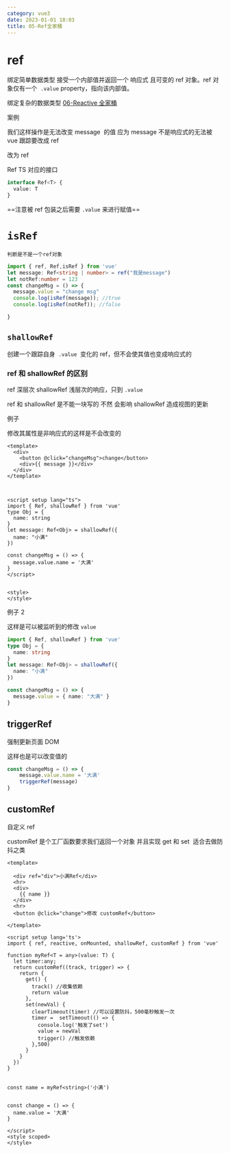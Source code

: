 ```yaml
---
category: vue3
date: 2023-01-01 18:03
title: 05-Ref全家桶
---
```


# ref

绑定简单数据类型
接受一个内部值并返回一个 响应式 且可变的 ref 对象。ref 对象仅有一个  `.value` property，指向该内部值。

绑定复杂的数据类型 [06-Reactive 全家桶](06-Reactive全家桶.md)

案例

我们这样操作是无法改变 message  的值 应为 message 不是响应式的无法被 vue 跟踪要改成 ref

改为 ref

Ref TS 对应的接口

```ts
interface Ref<T> {
  value: T
}
```

==注意被 ref 包装之后需要 `.value` 来进行赋值==

# `isRef`

`判断是不是一个ref对象`

```ts
import { ref, Ref,isRef } from 'vue'
let message: Ref<string | number> = ref("我是message")
let notRef:number = 123
const changeMsg = () => {
  message.value = "change msg"
  console.log(isRef(message)); //true
  console.log(isRef(notRef)); //false

}
```

## `shallowRef`

创建一个跟踪自身  `.value`  变化的 ref，但不会使其值也变成响应式的

### ref 和 shallowRef 的区别

ref 深层次
shallowRef 浅层次的响应，只到 `.value`

ref 和 shallowRef 是不能一块写的 不然 会影响 shallowRef 造成视图的更新

例子

修改其属性是非响应式的这样是不会改变的

```vue
<template>
  <div>
    <button @click="changeMsg">change</button>
    <div>{{ message }}</div>
  </div>
</template>



<script setup lang="ts">
import { Ref, shallowRef } from 'vue'
type Obj = {
  name: string
}
let message: Ref<Obj> = shallowRef({
  name: "小满"
})

const changeMsg = () => {
  message.value.name = '大满'
}
</script>


<style>
</style>
```

例子 2

这样是可以被监听到的修改 `value`

```ts
import { Ref, shallowRef } from 'vue'
type Obj = {
  name: string
}
let message: Ref<Obj> = shallowRef({
  name: "小满"
})

const changeMsg = () => {
  message.value = { name: "大满" }
}
```

## triggerRef 

强制更新页面 DOM

这样也是可以改变值的

```ts
const changeMsg = () => {
    message.value.name = '大满'
    triggerRef(message)
}
```

## customRef

自定义 ref

customRef 是个工厂函数要求我们返回一个对象 并且实现 get 和 set  适合去做防抖之类

```vue
<template>

  <div ref="div">小满Ref</div>
  <hr>
  <div>
    {{ name }}
  </div>
  <hr>
  <button @click="change">修改 customRef</button>

</template>

<script setup lang='ts'>
import { ref, reactive, onMounted, shallowRef, customRef } from 'vue'

function myRef<T = any>(value: T) {
  let timer:any;
  return customRef((track, trigger) => {
    return {
      get() {
        track() //收集依赖
        return value
      },
      set(newVal) {
        clearTimeout(timer) //可以设置防抖，500毫秒触发一次
        timer =  setTimeout(() => {
          console.log('触发了set')
          value = newVal
          trigger() //触发依赖
        },500)
      }
    }
  })
}


const name = myRef<string>('小满')


const change = () => {
  name.value = '大满'
}

</script>
<style scoped>
</style>
```